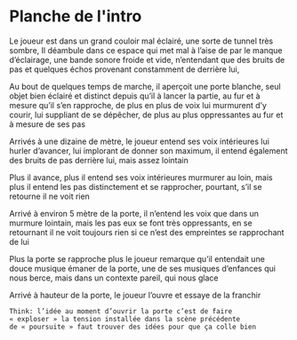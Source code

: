 # Planche de l'intro

Le joueur est dans un grand couloir mal éclairé, une sorte de tunnel très sombre,
Il déambule dans ce espace qui met mal à l’aise de par le manque d’éclairage, une bande sonore froide et vide, n’entendant que des bruits de pas et quelques échos provenant constamment de derrière lui,

Au bout de quelques temps de marche, il aperçoit une porte blanche, seul objet bien éclairé et distinct depuis qu’il à lancer la partie, au fur et à mesure qu’il s’en rapproche, de plus en plus de voix lui murmurent d’y courir, lui suppliant de se dépêcher, de plus au plus oppressantes au fur et à mesure de ses pas

Arrivés à une dizaine de mètre, le joueur entend ses voix intérieures lui hurler d’avancer, lui implorant de donner son maximum, il entend également des bruits de pas derrière lui, mais assez lointain

Plus il avance, plus il entend ses voix intérieures murmurer au loin, mais plus il entend les pas distinctement et se rapprocher, pourtant, s’il se retourne il ne voit rien

Arrivé à environ 5 mètre de la porte, il n’entend les voix que dans un murmure lointain, mais les pas eux se font très oppressants, en se retournant il ne voit toujours rien si ce n’est des empreintes se rapprochant de lui


Plus la porte se rapproche plus le joueur remarque qu’il entendait une douce musique émaner de la porte, une de ses musiques d’enfances qui nous berce, mais dans un contexte pareil, qui nous glace 

Arrivé à hauteur de la porte, le joueur l’ouvre et essaye de la franchir

```
Think: l’idée au moment d’ouvrir la porte c’est de faire 
« exploser » la tension installée dans la scène précédente 
de « poursuite » faut trouver des idées pour que ça colle bien
```